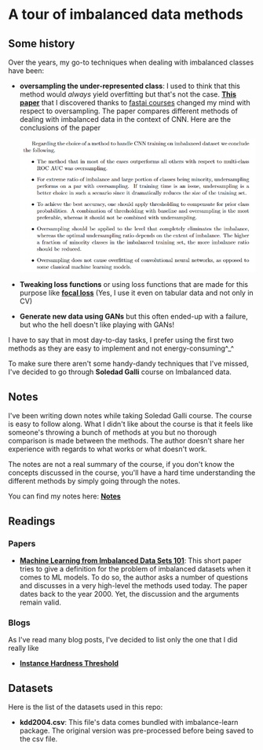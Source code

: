 # A tour of imbalanced data methods

## Some history

Over the years, my go-to techniques when dealing with imbalanced classes have been:

- **oversampling the under-represented class**: I used to think that this method would *always* yield overfitting but that's not the case. [**This paper**](https://arxiv.org/pdf/1710.05381.pdf) that I discovered thanks to [fastai courses](https://www.fast.ai/) changed my mind with respect to oversampling. The paper compares different methods of dealing with imbalanced data in the context of CNN. Here are the conclusions of the paper

  ![image-20210713215006345](_assets/README/image-20210713215006345.png)

  

- **Tweaking loss functions** or using loss functions that are made for this purpose like **[focal loss](https://www.youtube.com/watch?v=44tlnmmt3h0)** (Yes, I use it even on tabular data and not only in CV)

- **Generate new data using GANs** but this often ended-up with a failure, but who the hell doesn't like playing with GANs!

I have to say that in most day-to-day tasks, I prefer using the first two methods as they are easy to implement and not energy-consuming^_^

To make sure there aren't some handy-dandy techniques that I've missed, I've decided to go through **Soledad Galli** course on Imbalanced data.

## Notes

I've been writing down notes while taking Soledad Galli course. The course is easy to follow along. What I didn't like about the course is that it feels like someone's throwing a bunch of methods at you but no thorough comparison is made between the methods. The author doesn't share her experience with regards to what works or what doesn't work.

The notes are not a real summary of the course, if you don't know the concepts discussed in the course, you'll have a hard time understanding the different methods by simply going through the notes.

You can find my notes here: [**Notes**](./Notes.md)

## Readings

### Papers

- **[Machine Learning from Imbalanced Data Sets 101](./Readings/Machine%20Learning%20from%20Imbalanced%20Data%20Sets%20101.md)**: This short paper tries to give a definition for the problem of imbalanced datasets when it comes to ML models. To do so, the author asks a number of questions and discusses in a very high-level the methods used today. The paper dates back to the year 2000. Yet, the discussion and the arguments remain valid.

### Blogs

As I've read many blog posts, I've decided to list only the one that I did really like

- [**Instance Hardness Threshold**](https://towardsdatascience.com/instance-hardness-threshold-an-undersampling-method-to-tackle-imbalanced-classification-problems-6d80f91f0581)

## Datasets

Here is the list of the datasets used in this repo:

- **kdd2004.csv**: This file's data comes bundled with imbalance-learn package. The original version was pre-processed before being saved to the csv file.